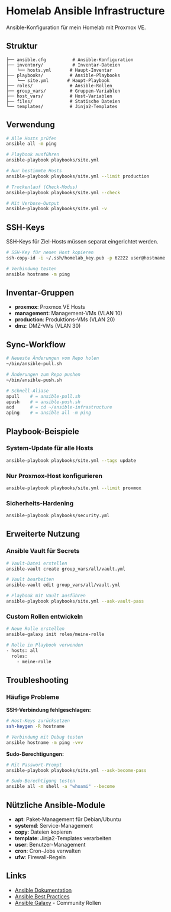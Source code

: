 # Homelab Ansible Infrastructure

Ansible-Konfiguration für mein Homelab mit Proxmox VE.

## Struktur

```
├── ansible.cfg          # Ansible-Konfiguration
├── inventory/           # Inventar-Dateien
│   └── hosts.yml       # Haupt-Inventar
├── playbooks/          # Ansible-Playbooks
│   └── site.yml       # Haupt-Playbook
├── roles/              # Ansible-Rollen
├── group_vars/         # Gruppen-Variablen
├── host_vars/          # Host-Variablen
├── files/              # Statische Dateien
└── templates/          # Jinja2-Templates
```

## Verwendung

```bash
# Alle Hosts prüfen
ansible all -m ping

# Playbook ausführen
ansible-playbook playbooks/site.yml

# Nur bestimmte Hosts
ansible-playbook playbooks/site.yml --limit production

# Trockenlauf (Check-Modus)
ansible-playbook playbooks/site.yml --check

# Mit Verbose-Output
ansible-playbook playbooks/site.yml -v
```

## SSH-Keys

SSH-Keys für Ziel-Hosts müssen separat eingerichtet werden.

```bash
# SSH-Key für neuen Host kopieren
ssh-copy-id -i ~/.ssh/homelab_key.pub -p 62222 user@hostname

# Verbindung testen
ansible hostname -m ping
```

## Inventar-Gruppen

- **proxmox**: Proxmox VE Hosts
- **management**: Management-VMs (VLAN 10)
- **production**: Produktions-VMs (VLAN 20) 
- **dmz**: DMZ-VMs (VLAN 30)

## Sync-Workflow

```bash
# Neueste Änderungen vom Repo holen
~/bin/ansible-pull.sh

# Änderungen zum Repo pushen
~/bin/ansible-push.sh

# Schnell-Aliase
apull    # = ansible-pull.sh
apush    # = ansible-push.sh
acd      # = cd ~/ansible-infrastructure
aping    # = ansible all -m ping
```

## Playbook-Beispiele

### System-Update für alle Hosts
```bash
ansible-playbook playbooks/site.yml --tags update
```

### Nur Proxmox-Host konfigurieren
```bash
ansible-playbook playbooks/site.yml --limit proxmox
```

### Sicherheits-Hardening
```bash
ansible-playbook playbooks/security.yml
```

## Erweiterte Nutzung

### Ansible Vault für Secrets
```bash
# Vault-Datei erstellen
ansible-vault create group_vars/all/vault.yml

# Vault bearbeiten
ansible-vault edit group_vars/all/vault.yml

# Playbook mit Vault ausführen
ansible-playbook playbooks/site.yml --ask-vault-pass
```

### Custom Rollen entwickeln
```bash
# Neue Rolle erstellen
ansible-galaxy init roles/meine-rolle

# Rolle in Playbook verwenden
- hosts: all
  roles:
    - meine-rolle
```

## Troubleshooting

### Häufige Probleme

**SSH-Verbindung fehlgeschlagen:**
```bash
# Host-Keys zurücksetzen
ssh-keygen -R hostname

# Verbindung mit Debug testen
ansible hostname -m ping -vvv
```

**Sudo-Berechtigungen:**
```bash
# Mit Passwort-Prompt
ansible-playbook playbooks/site.yml --ask-become-pass

# Sudo-Berechtigung testen
ansible all -m shell -a "whoami" --become
```

## Nützliche Ansible-Module

- **apt**: Paket-Management für Debian/Ubuntu
- **systemd**: Service-Management
- **copy**: Dateien kopieren
- **template**: Jinja2-Templates verarbeiten
- **user**: Benutzer-Management
- **cron**: Cron-Jobs verwalten
- **ufw**: Firewall-Regeln

## Links

- [Ansible Dokumentation](https://docs.ansible.com/)
- [Ansible Best Practices](https://docs.ansible.com/ansible/latest/user_guide/playbooks_best_practices.html)
- [Ansible Galaxy](https://galaxy.ansible.com/) - Community Rollen
